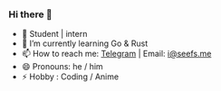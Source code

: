 ### Hi there 👋


- 🔭 Student | intern
- 🌱 I’m currently learning Go & Rust
- 📫 How to reach me:  [Telegram](https://t.me/seefs_cn) | Email: i@seefs.me
- 😄 Pronouns: he / him
- ⚡ Hobby : Coding / Anime
